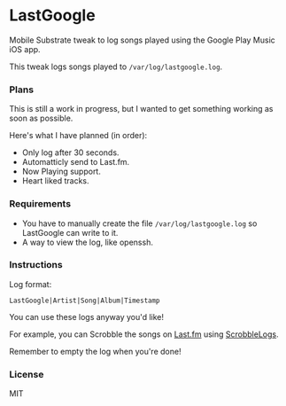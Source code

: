 # LastGoogle

Mobile Substrate tweak to log songs played using the Google Play Music iOS app. 

This tweak logs songs played to `/var/log/lastgoogle.log`.

### Plans 

This is still a work in progress, but I wanted to get something working as soon as possible. 

Here's what I have planned (in order): 

* Only log after 30 seconds. 
* Automatticly send to Last.fm.
* Now Playing support. 
* Heart liked tracks.

### Requirements

* You have to manually create the file `/var/log/lastgoogle.log` so LastGoogle can write to it.
* A way to view the log, like openssh. 

### Instructions

Log format: 

```
LastGoogle|Artist|Song|Album|Timestamp
```

You can use these logs anyway you'd like! 

For example, you can Scrobble the songs on [Last.fm](http://last.fm) using [ScrobbleLogs](https://github.com/octalmage/ScrobbleLogs).

Remember to empty the log when you're done! 

### License

MIT
